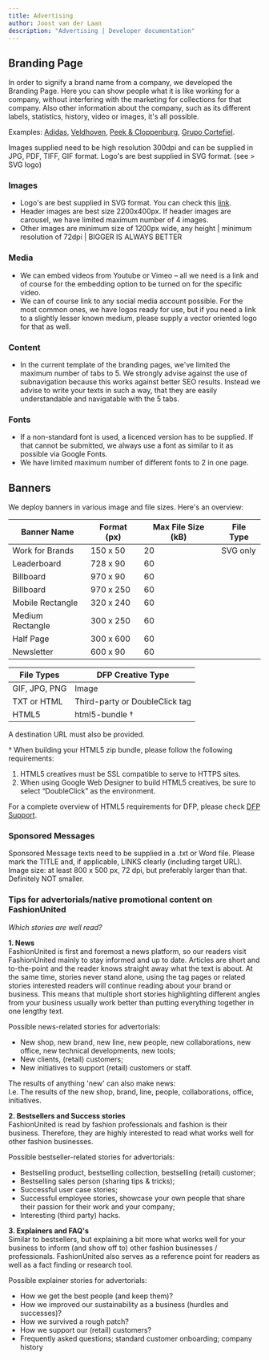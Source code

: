 ```yaml
---
title: Advertising
author: Joost van der Laan
description: "Advertising | Developer documentation"
---
```


## Branding Page

In order to signify a brand name from a company, we developed the Branding Page.
Here you can show people what it is like working for a company, without
interfering with the marketing for collections for that company. Also other
information about the company, such as its different labels, statistics,
history, video or images, it's all possible.

Examples: [Adidas](https://fashionunited.uk/adidas),
[Veldhoven](http://www.fashionunited.nl/veldhovengroup/),
[Peek & Cloppenburg](http://www.fashionunited.de/pc%11Peek%11Cloppenburg/),
[Grupo Cortefiel](http://www.fashionunited.es/grupo-cortefiel).

Images supplied need to be high resolution 300dpi and can be supplied in JPG,
PDF, TIFF, GIF format. Logo's are best supplied in SVG format. (see > SVG logo)

### Images

- Logo's are best supplied in SVG format. You can check this
  [link](/docs/logo/).
- Header images are best size 2200x400px. If header images are carousel, we have
  limited maximum number of 4 images.
- Other images are minimum size of 1200px wide, any height | minimum resolution
  of 72dpi | BIGGER IS ALWAYS BETTER

### Media

- We can embed videos from Youtube or Vimeo – all we need is a link and of
  course for the embedding option to be turned on for the specific video.
- We can of course link to any social media account possible. For the most
  common ones, we have logos ready for use, but if you need a link to a slightly
  lesser known medium, please supply a vector oriented logo for that as well.

### Content

- In the current template of the branding pages, we've limited the maximum
  number of tabs to 5. We strongly advise against the use of subnavigation
  because this works against better SEO results. Instead we advise to write your
  texts in such a way, that they are easily understandable and navigatable with
  the 5 tabs.

### Fonts

- If a non-standard font is used, a licenced version has to be supplied. If that
  cannot be submitted, we always use a font as similar to it as possible via
  Google Fonts.
- We have limited maximum number of different fonts to 2 in one page.

## Banners

We deploy banners in various image and file sizes. Here's an overview:

| Banner Name      | Format (px) | Max File Size (kB) | File Type |
| ---------------- | ----------- | ------------------ | --------- |
| Work for Brands  | 150 x 50    | 20                 | SVG only  |
| Leaderboard      | 728 x 90    | 60                 |           |
| Billboard        | 970 x 90    | 60                 |           |
| Billboard        | 970 x 250   | 60                 |           |
| Mobile Rectangle | 320 x 240   | 60                 |           |
| Medium Rectangle | 300 x 250   | 60                 |           |
| Half Page        | 300 x 600   | 60                 |           |
| Newsletter       | 600 x 90    | 60                 |           |

| File Types    | DFP Creative Type              |
| ------------- | ------------------------------ |
| GIF, JPG, PNG | Image                          |
| TXT or HTML   | Third-party or DoubleClick tag |
| HTML5         | html5-bundle &#8224;           |

A destination URL must also be provided.

&#8224; When building your HTML5 zip bundle, please follow the following
requirements:

1. HTML5 creatives must be SSL compatible to serve to HTTPS sites.
2. When using Google Web Designer to build HTML5 creatives, be sure to select
   “DoubleClick” as the environment.

For a complete overview of HTML5 requirements for DFP, please check
[DFP Support](https://support.google.com/dfp_sb/answer/7046799?hl=en&ref_topic=7045707).

<!-- https://support.google.com/dfp_sb/topic/7045707?hl=en&ref_topic=3168089 -->

### Sponsored Messages

Sponsored Message texts need to be supplied in a .txt or Word file. Please mark
the TITLE and, if applicable, LINKS clearly (including target URL). Image size:
at least 800 x 500 px, 72 dpi, but preferably larger than that. Definitely NOT
smaller.

### Tips for advertorials/native promotional content on FashionUnited

_Which stories are well read?_

**1. News**\
FashionUnited is first and foremost a news platform, so our readers visit
FashionUnited mainly to stay informed and up to date. Articles are short and
to-the-point and the reader knows straight away what the text is about. At the
same time, stories never stand alone, using the tag pages or related stories
interested readers will continue reading about your brand or business. This
means that multiple short stories highlighting different angles from your
business usually work better than putting everything together in one lengthy
text.

Possible news-related stories for advertorials:

- New shop, new brand, new line, new people, new collaborations, new office, new
  technical developments, new tools;
- New clients, (retail) customers;
- New initiatives to support (retail) customers or staff.

The results of anything 'new' can also make news:\
I.e. The results of the new shop, brand, line, people, collaborations, office,
initiatives.

**2. Bestsellers and Success stories**\
FashionUnited is read by fashion professionals and fashion is their business.
Therefore, they are highly interested to read what works well for other fashion
businesses.

Possible bestseller-related stories for advertorials:

- Bestselling product, bestselling collection, bestselling (retail) customer;
- Bestselling sales person (sharing tips & tricks);
- Successful user case stories;
- Successful employee stories, showcase your own people that share their passion
  for their work and your company;
- Interesting (third party) hacks.

**3. Explainers and FAQ's**\
Similar to bestsellers, but explaining a bit more what works well for your
business to inform (and show off to) other fashion businesses / professionals.
FashionUnited also serves as a reference point for readers as well as a fact
finding or research tool.

Possible explainer stories for advertorials:

- How we get the best people (and keep them)?
- How we improved our sustainability as a business (hurdles and successes)?
- How we survived a rough patch?
- How we support our (retail) customers?
- Frequently asked questions; standard customer onboarding; company history
